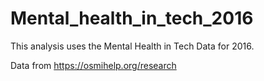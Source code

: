 # Mental_health_in_tech_2016
This analysis uses the Mental Health in Tech Data for 2016. 

Data from https://osmihelp.org/research
